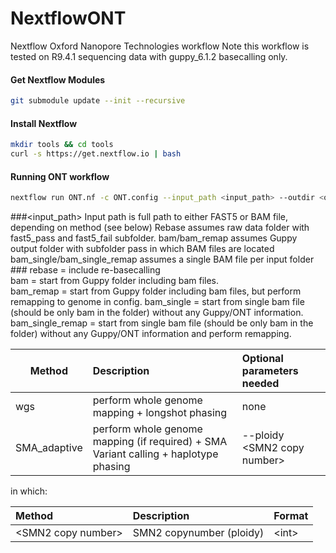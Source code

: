 # NextflowONT
Nextflow Oxford Nanopore Technologies workflow
Note this workflow is tested on R9.4.1 sequencing data with guppy_6.1.2 basecalling only.

#### Get Nextflow Modules
```bash
git submodule update --init --recursive
```

#### Install Nextflow
```bash
mkdir tools && cd tools
curl -s https://get.nextflow.io | bash
```

#### Running ONT workflow
```bash
nextflow run ONT.nf -c ONT.config --input_path <input_path> --outdir <output_dir_path> --start <bam|rebase> --method <method> --email <email> [-profile slurm|mac]
```
###<input_path>
Input path is full path to either FAST5 or BAM file, depending on method (see below)
Rebase assumes raw data folder with fast5_pass and fast5_fail subfolder.
bam/bam_remap assumes Guppy output folder with subfolder pass in which BAM files are located
bam_single/bam_single_remap assumes a single BAM file per input folder
###<methods>
rebase = include re-basecalling\
bam = start from Guppy folder including bam files.\
bam_remap = start from Guppy folder including bam files, but perform remapping to genome in config.
bam_single = start from single bam file (should be only bam in the folder) without any Guppy/ONT information.
bam_single_remap = start from single bam file (should be only bam in the folder) without any Guppy/ONT information and perform remapping.

| Method | Description | Optional parameters needed|
| --- | :--- | :--- |
|wgs|perform whole genome mapping + longshot phasing|none|
|SMA_adaptive|perform whole genome mapping (if required) +  SMA Variant calling + haplotype phasing|--ploidy \<SMN2 copy number\>|

in which:

| Method | Description | Format | 
| :--- | :--- | :--- |
|\<SMN2 copy number\>|SMN2 copynumber (ploidy)|\<int\>|
